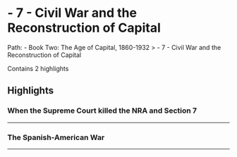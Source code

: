 # - 7 - Civil War and the Reconstruction of Capital

Path: - Book Two: The Age of Capital, 1860-1932 > - 7 - Civil War and the Reconstruction of Capital

Contains 2 highlights

## Highlights

### When the Supreme Court killed the NRA and Section 7  
---

### The Spanish-American War  
---


